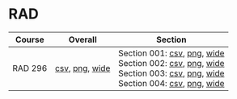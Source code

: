 # RAD

| Course | Overall | Section |
| ------ | ------- | ------- |
| RAD 296 | [csv](https://github.com/UCSD-Historical-Enrollment-Data/2023Fall/blob/main/overall/RAD%20296.csv), [png](https://raw.githubusercontent.com/UCSD-Historical-Enrollment-Data/2023Fall/main/plot_overall/RAD%20296.png), [wide](https://raw.githubusercontent.com/UCSD-Historical-Enrollment-Data/2023Fall/main/plot_overall_wide/RAD%20296.png) | Section 001: [csv](https://github.com/UCSD-Historical-Enrollment-Data/2023Fall/blob/main/section/RAD%20296_001.csv), [png](https://raw.githubusercontent.com/UCSD-Historical-Enrollment-Data/2023Fall/main/plot_section/RAD%20296_001.png), [wide](https://raw.githubusercontent.com/UCSD-Historical-Enrollment-Data/2023Fall/main/plot_section_wide/RAD%20296_001.png)<br>Section 002: [csv](https://github.com/UCSD-Historical-Enrollment-Data/2023Fall/blob/main/section/RAD%20296_002.csv), [png](https://raw.githubusercontent.com/UCSD-Historical-Enrollment-Data/2023Fall/main/plot_section/RAD%20296_002.png), [wide](https://raw.githubusercontent.com/UCSD-Historical-Enrollment-Data/2023Fall/main/plot_section_wide/RAD%20296_002.png)<br>Section 003: [csv](https://github.com/UCSD-Historical-Enrollment-Data/2023Fall/blob/main/section/RAD%20296_003.csv), [png](https://raw.githubusercontent.com/UCSD-Historical-Enrollment-Data/2023Fall/main/plot_section/RAD%20296_003.png), [wide](https://raw.githubusercontent.com/UCSD-Historical-Enrollment-Data/2023Fall/main/plot_section_wide/RAD%20296_003.png)<br>Section 004: [csv](https://github.com/UCSD-Historical-Enrollment-Data/2023Fall/blob/main/section/RAD%20296_004.csv), [png](https://raw.githubusercontent.com/UCSD-Historical-Enrollment-Data/2023Fall/main/plot_section/RAD%20296_004.png), [wide](https://raw.githubusercontent.com/UCSD-Historical-Enrollment-Data/2023Fall/main/plot_section_wide/RAD%20296_004.png) |
